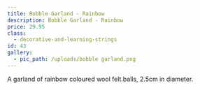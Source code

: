 ```yaml
---
title: Bobble Garland - Rainbow
description: Bobble Garland - Rainbow
price: 29.95
class:
  - decorative-and-learning-strings
id: 43
gallery:
  - pic_path: /uploads/bobble garland.png
---
```



A garland of rainbow coloured wool felt.balls, 2.5cm in diameter.
